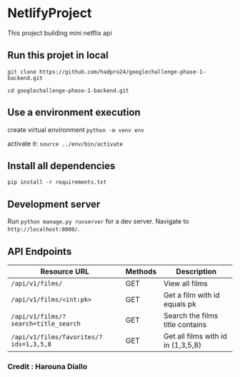 # NetlifyProject

This project building mini netflix api

## Run this projet in local

`git clone https://github.com/hadpro24/googlechallenge-phase-1-backend.git`

`cd googlechallenge-phase-1-backend.git`

## Use a environment execution
create virtual environment
`python -m venv env`

activate it:
`source ../env/bin/activate`

## Install all dependencies
`pip install -r requirements.txt`

## Development server

Run `python manage.py runserver` for a dev server. Navigate to `http://localhost:8000/`.


## API Endpoints

| Resource URL | Methods | Description |
| -------- | ------------- | --------- |
| `/api/v1/films/` | GET | View all films |
| `/api/v1/films/<int:pk>` | GET | Get a film with id equals pk |
| `/api/v1/films/?search=title_search` | GET | Search the films title contains |
| `/api/v1/films/favorites/?ids=1,3,5,8` | GET | Get all films with id in (1,3,5,8) |


### Credit : Harouna Diallo
